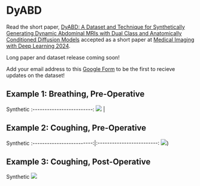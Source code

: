 # DyABD

Read the short paper, [DyABD: A Dataset and Technique for Synthetically Generating Dynamic Abdominal MRIs with Dual Class and Anatomically Conditioned Diffusion Models](https://openreview.net/pdf?id=fZoD19wN20) accepted as a short paper at [Medical Imaging with Deep Learning 2024](https://2024.midl.io/).

Long paper and dataset release coming soon!

Add your email address to this [Google Form](https://docs.google.com/forms/d/e/1FAIpQLSdS4C6qAKGJ1aod3U53-kaCO7P51rSQIK5Dzb7JCBerkf6ipg/viewform?pli=1&pli=1) to be the first to recieve updates on the dataset!


## Example 1: Breathing, Pre-Operative

Synthetic
:-------------------------:
![](https://github.com/niamhbelton/DyABD/blob/main/examples/syn/exercise_0_operative_0_1_Dataset422_Abdominal_000000%202.gif) |


## Example 2: Coughing, Pre-Operative

Synthetic
:-------------------------:|:-------------------------:
![](https://github.com/niamhbelton/DyABD/blob/main/examples/syn/exercise_1_operative_0_1_Dataset422_Abdominal_000002.gif))


## Example 3: Coughing, Post-Operative

Synthetic
![](https://github.com/niamhbelton/DyABD/blob/main/examples/syn/exercise_1_operative_1_2_Dataset422_Abdominal_000026.gif) 
